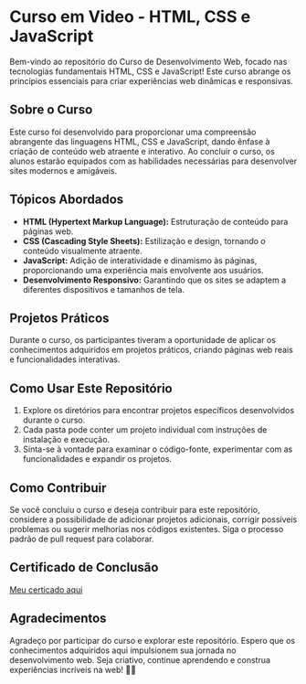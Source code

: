 # Curso em Video - HTML, CSS e JavaScript

Bem-vindo ao repositório do Curso de Desenvolvimento Web, focado nas tecnologias fundamentais HTML, CSS e JavaScript! Este curso abrange os princípios essenciais para criar experiências web dinâmicas e responsivas.

## Sobre o Curso

Este curso foi desenvolvido para proporcionar uma compreensão abrangente das linguagens HTML, CSS e JavaScript, dando ênfase à criação de conteúdo web atraente e interativo. Ao concluir o curso, os alunos estarão equipados com as habilidades necessárias para desenvolver sites modernos e amigáveis.

## Tópicos Abordados

- **HTML (Hypertext Markup Language):** Estruturação de conteúdo para páginas web.
- **CSS (Cascading Style Sheets):** Estilização e design, tornando o conteúdo visualmente atraente.
- **JavaScript:** Adição de interatividade e dinamismo às páginas, proporcionando uma experiência mais envolvente aos usuários.
- **Desenvolvimento Responsivo:** Garantindo que os sites se adaptem a diferentes dispositivos e tamanhos de tela.

## Projetos Práticos

Durante o curso, os participantes tiveram a oportunidade de aplicar os conhecimentos adquiridos em projetos práticos, criando páginas web reais e funcionalidades interativas.

## Como Usar Este Repositório

1. Explore os diretórios para encontrar projetos específicos desenvolvidos durante o curso.
2. Cada pasta pode conter um projeto individual com instruções de instalação e execução.
3. Sinta-se à vontade para examinar o código-fonte, experimentar com as funcionalidades e expandir os projetos.

## Como Contribuir

Se você concluiu o curso e deseja contribuir para este repositório, considere a possibilidade de adicionar projetos adicionais, corrigir possíveis problemas ou sugerir melhorias nos códigos existentes. Siga o processo padrão de pull request para colaborar.

## Certificado de Conclusão

[Meu certicado aqui](https://cdn.discordapp.com/attachments/1022281132282237018/1197282708389372044/image.png?ex=65bab36a&is=65a83e6a&hm=e63fabd878b99ff07d4aefb67137a6cacd97f4e927a0e734a2115a53cefa1255&)

## Agradecimentos

Agradeço por participar do curso e explorar este repositório. Espero que os conhecimentos adquiridos aqui impulsionem sua jornada no desenvolvimento web. Seja criativo, continue aprendendo e construa experiências incríveis na web! 🚀🌐
